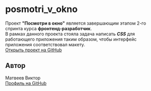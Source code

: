 # posmotri_v_okno
Проект **"Посмотри в окно"** является завершающим этапом 2-го спринта курса  **фронтенд-разработчик**.  
В рамках данного проекта стояла задача написать ***CSS*** для работающего приложения таким образом, чтобы интерфейс приложения соответствовал макету.   
[Открыть проект на GitHub](https://github.com/ViktorMatveev/posmotri_v_okno.git)   
## Автор  
Матвеев Виктор  
[Профиль на GitHub](https://github.com/ViktorMatveev)
